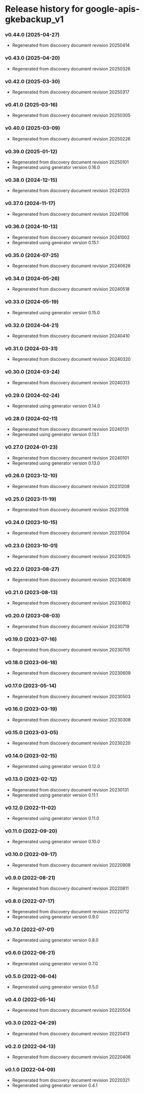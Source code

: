 # Release history for google-apis-gkebackup_v1

### v0.44.0 (2025-04-27)

* Regenerated from discovery document revision 20250414

### v0.43.0 (2025-04-20)

* Regenerated from discovery document revision 20250326

### v0.42.0 (2025-03-30)

* Regenerated from discovery document revision 20250317

### v0.41.0 (2025-03-16)

* Regenerated from discovery document revision 20250305

### v0.40.0 (2025-03-09)

* Regenerated from discovery document revision 20250226

### v0.39.0 (2025-01-12)

* Regenerated from discovery document revision 20250101
* Regenerated using generator version 0.16.0

### v0.38.0 (2024-12-15)

* Regenerated from discovery document revision 20241203

### v0.37.0 (2024-11-17)

* Regenerated from discovery document revision 20241106

### v0.36.0 (2024-10-13)

* Regenerated from discovery document revision 20241002
* Regenerated using generator version 0.15.1

### v0.35.0 (2024-07-25)

* Regenerated from discovery document revision 20240626

### v0.34.0 (2024-05-26)

* Regenerated from discovery document revision 20240518

### v0.33.0 (2024-05-19)

* Regenerated using generator version 0.15.0

### v0.32.0 (2024-04-21)

* Regenerated from discovery document revision 20240410

### v0.31.0 (2024-03-31)

* Regenerated from discovery document revision 20240320

### v0.30.0 (2024-03-24)

* Regenerated from discovery document revision 20240313

### v0.29.0 (2024-02-24)

* Regenerated using generator version 0.14.0

### v0.28.0 (2024-02-11)

* Regenerated from discovery document revision 20240131
* Regenerated using generator version 0.13.1

### v0.27.0 (2024-01-23)

* Regenerated from discovery document revision 20240101
* Regenerated using generator version 0.13.0

### v0.26.0 (2023-12-10)

* Regenerated from discovery document revision 20231208

### v0.25.0 (2023-11-19)

* Regenerated from discovery document revision 20231108

### v0.24.0 (2023-10-15)

* Regenerated from discovery document revision 20231004

### v0.23.0 (2023-10-01)

* Regenerated from discovery document revision 20230925

### v0.22.0 (2023-08-27)

* Regenerated from discovery document revision 20230809

### v0.21.0 (2023-08-13)

* Regenerated from discovery document revision 20230802

### v0.20.0 (2023-08-03)

* Regenerated from discovery document revision 20230719

### v0.19.0 (2023-07-16)

* Regenerated from discovery document revision 20230705

### v0.18.0 (2023-06-18)

* Regenerated from discovery document revision 20230609

### v0.17.0 (2023-05-14)

* Regenerated from discovery document revision 20230503

### v0.16.0 (2023-03-19)

* Regenerated from discovery document revision 20230308

### v0.15.0 (2023-03-05)

* Regenerated from discovery document revision 20230220

### v0.14.0 (2023-02-15)

* Regenerated using generator version 0.12.0

### v0.13.0 (2023-02-12)

* Regenerated from discovery document revision 20230131
* Regenerated using generator version 0.11.1

### v0.12.0 (2022-11-02)

* Regenerated using generator version 0.11.0

### v0.11.0 (2022-09-20)

* Regenerated using generator version 0.10.0

### v0.10.0 (2022-09-17)

* Regenerated from discovery document revision 20220908

### v0.9.0 (2022-08-21)

* Regenerated from discovery document revision 20220811

### v0.8.0 (2022-07-17)

* Regenerated from discovery document revision 20220712
* Regenerated using generator version 0.9.0

### v0.7.0 (2022-07-01)

* Regenerated using generator version 0.8.0

### v0.6.0 (2022-06-21)

* Regenerated using generator version 0.7.0

### v0.5.0 (2022-06-04)

* Regenerated using generator version 0.5.0

### v0.4.0 (2022-05-14)

* Regenerated from discovery document revision 20220504

### v0.3.0 (2022-04-29)

* Regenerated from discovery document revision 20220413

### v0.2.0 (2022-04-13)

* Regenerated from discovery document revision 20220406

### v0.1.0 (2022-04-09)

* Regenerated from discovery document revision 20220321
* Regenerated using generator version 0.4.1


